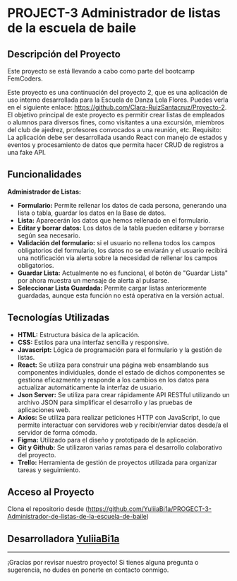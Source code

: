# PROJECT-3 Administrador de listas de la escuela de baile
## Descripción del Proyecto 
Este proyecto se está llevando a cabo como parte del bootcamp FemCoders.

Este proyecto es una continuación del proyecto 2, que es una aplicación de uso interno desarrollada para la Escuela de Danza Lola Flores.  Puedes verla en el siguiente enlace: https://github.com/Clara-RuizSantacruz/Proyecto-2. 
El objetivo principal de este proyecto es permitir crear listas de empleados o alumnos para diversos fines, como visitantes a una excursión, miembros del club de ajedrez, profesores convocados a una reunión, etc.
Requisito: La aplicación debe ser desarrollada usando React con manejo de estados y eventos y procesamiento de datos que permita hacer CRUD de registros a una fake API.

## Funcionalidades

**Administrador de Listas:**
- **Formulario:** Permite rellenar los datos de cada persona, generando una lista o tabla, guardar los datos en la Base de datos.
- **Lista:** Aparecerán los datos que hemos rellenado en el formulario.
- **Editar y borrar datos:** Los datos de la tabla pueden editarse y borrarse según sea necesario.
- **Validación del formulario:** si el usuario no rellena todos los campos obligatorios del formulario, los datos no se enviarán y el usuario recibirá una notificación vía alerta sobre la necesidad de rellenar los campos obligatorios. 
- **Guardar Lista:** Actualmente no es funcional, el botón de "Guardar Lista" por ahora muestra un mensaje de alerta al pulsarse.
- **Seleccionar Lista Guardada:** Permite cargar listas anteriormente guardadas, aunque esta función no está operativa en la versión actual.

## Tecnologías Utilizadas

- **HTML:** Estructura básica de la aplicación.
- **CSS:** Estilos para una interfaz sencilla y responsive.
- **Javascript:** Lógica de programación para el formulario y la gestión de listas.
- **React:** Se utiliza para construir una página web ensamblando sus componentes individuales, donde el estado de dichos componentes se gestiona eficazmente y responde a los cambios en los datos para actualizar automáticamente la interfaz de usuario.
- **Json Server:** Se utiliza para crear rápidamente API RESTful utilizando un archivo JSON para simplificar el desarrollo y las pruebas de aplicaciones web.
- **Axios:** Se utiliza para realizar peticiones HTTP con JavaScript, lo que permite interactuar con servidores web y recibir/enviar datos desde/a el servidor de forma cómoda.
- **Figma:** Utilizado para el diseño y prototipado de la aplicación.
- **Git y Github:** Se utilizaron varias ramas para el desarrollo colaborativo del proyecto.
- **Trello:** Herramienta de gestión de proyectos utilizada para organizar tareas y seguimiento.

## Acceso al Proyecto
Clona el repositorio desde (https://github.com/YuliiaBi1a/PROGECT-3-Administrador-de-listas-de-la-escuela-de-baile)

## Desarrolladora [YuliiaBi1a](https://github.com/YuliiaBi1a)


---

¡Gracias por revisar nuestro proyecto! Si tienes alguna pregunta o sugerencia, no dudes en ponerte en contacto conmigo.
